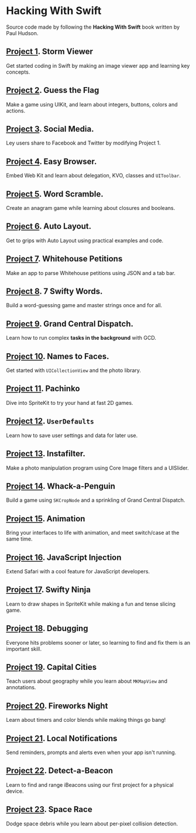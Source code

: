 
# Hacking With Swift

Source code made by following the **Hacking With Swift** book written by Paul Hudson.

## [Project 1](Project01). Storm Viewer

Get started coding in Swift by making an image viewer app and learning key concepts.

## [Project 2](Project02). Guess the Flag

Make a game using UIKit, and learn about integers, buttons, colors and actions.

## [Project 3](Project03). Social Media.

Ley users share to Facebook and Twitter by modifying Project 1.

## [Project 4](Project04). Easy Browser.

Embed Web Kit and learn about delegation, KVO, classes and `UIToolbar`.

## [Project 5](Project05). Word Scramble.

Create an anagram game while learning about closures and booleans.

## [Project 6](Project06). Auto Layout.

Get to grips with Auto Layout using practical examples and code.

## [Project 7](Project07). Whitehouse Petitions

Make an app to parse Whitehouse petitions using JSON and a tab bar.

## [Project 8](Project08). 7 Swifty Words.

Build a word-guessing game and master strings once and for all.

## [Project 9](Project09). Grand Central Dispatch.

Learn how to run complex **tasks in the background** with GCD.

## [Project 10](Project10). Names to Faces.

Get started with `UICollectionView` and the photo library.

## [Project 11](Project11). Pachinko

Dive into SpriteKit to try your hand at fast 2D games.

## [Project 12](Project12). `UserDefaults`

Learn how to save user settings and data for later use.

## [Project 13](Project13). Instafilter.

Make a photo manipulation program using Core Image filters and a UISlider.

## [Project 14](Project14). Whack-a-Penguin

Build a game using `SKCropNode` and a sprinkling of Grand Central Dispatch.

## [Project 15](Project15). Animation

Bring your interfaces to life with animation, and meet switch/case at the same time.

## [Project 16](Project16). JavaScript Injection

Extend Safari with a cool feature for JavaScript developers.

## [Project 17](Project17). Swifty Ninja

Learn to draw shapes in SpriteKit while making a fun and tense slicing game.

## [Project 18](Project18). Debugging

Everyone hits problems sooner or later, so learning to find and fix them is an important skill.

## [Project 19](Project19). Capital Cities

Teach users about geography while you learn about `MKMapView` and annotations.

## [Project 20](Project20). Fireworks Night

Learn about timers and color blends while making things go bang!

## [Project 21](Project21). Local Notifications

Send reminders, prompts and alerts even when your app isn't running.

## [Project 22](Project22). Detect-a-Beacon

Learn to find and range iBeacons using our first project for a physical device.

## [Project 23](Project23). Space Race

Dodge space debris while you learn about per-pixel collision detection.

